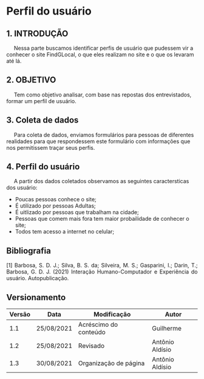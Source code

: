 # Perfil do usuário

## 1. INTRODUÇÃO
<p style="text-indent: 20px; align = "justify">
Nessa parte buscamos identificar perfis de usuário que pudessem vir a conhecer o site FindGLocal, o que eles realizam no site e o que os levaram até lá.
</p>

## 2. OBJETIVO
<p style="text-indent: 20px; align = "justify">
Tem como objetivo analisar, com base nas repostas dos entrevistados, formar um perfil de usuário.
</p>

## 3. Coleta de dados
<p style="text-indent: 20px; align = "justify">
Para coleta de dados, enviamos formulários para pessoas de diferentes realidades para que respondessem este formulário com informações que nos permitissem traçar seus perfis.
</p>

## 4. Perfil do usuário
<p style="text-indent: 20px; align = "justify">
A partir dos dados coletados observamos as seguintes caractersticas dos usuário:
</p>

- Poucas pessoas conhece o site;
- É utilizado por pessoas Adultas;
- É uitlizado por pessoas que trabalham na cidade;
- Pessoas que comem mais fora tem maior probailidade de conhecer o site;
- Todos tem acesso a internet no celular;

## Bibliografia <a id="Bibliografia"></a>
<p align = "justify"> [1] Barbosa, S. D. J.; Silva, B. S. da; Silveira, M. S.; Gasparini, I.; Darin, T.; Barbosa, G. D. J. (2021) Interação Humano-Computador e Experiência do usuário. Autopublicação. </p>


## Versionamento

<center>


| Versão | Data | Modificação | Autor |
|--|--|--|--|
| 1.1 | 25/08/2021 | Acréscimo do conteúdo | Guilherme |
| 1.2 | 25/08/2021 | Revisado | Antônio Aldísio |
| 1.3 | 30/08/2021 | Organização de página | Antônio Aldísio |

</center>